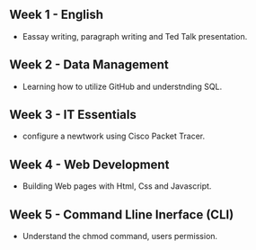 ## Week 1 - English
- Eassay writing, paragraph writing and Ted Talk presentation.
## Week 2 - Data Management
- Learning how to utilize GitHub and understnding SQL.
## Week 3 - IT Essentials
- configure a newtwork using Cisco Packet Tracer.
## Week 4 - Web Development
- Building Web pages with Html, Css and Javascript.
## Week 5 - Command Lline Inerface (CLI)
- Understand the chmod command, users permission.
